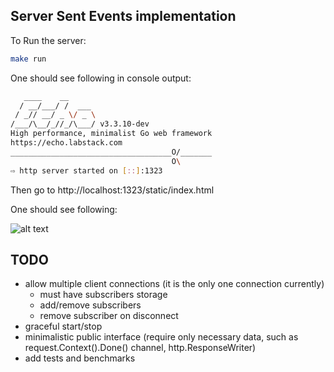## Server Sent Events implementation

To Run the server:
```bash
make run
```

One should see following in console output:
```bash
   ____    __
  / __/___/ /  ___
 / _// __/ _ \/ _ \
/___/\__/_//_/\___/ v3.3.10-dev
High performance, minimalist Go web framework
https://echo.labstack.com
____________________________________O/_______
                                    O\
⇨ http server started on [::]:1323
```

Then go to http://localhost:1323/static/index.html

One should see following:

![alt text](https://github.com/rhaps107/go-server-side-events/blob/master/readme_counter.png?raw=true)

## TODO
 - allow multiple client connections (it is the only one connection currently)
   - must have subscribers storage
   - add/remove subscribers
   - remove subscriber on disconnect
 - graceful start/stop
 - minimalistic public interface (require only necessary data, such as request.Context().Done() channel, http.ResponseWriter)
 - add tests and benchmarks
